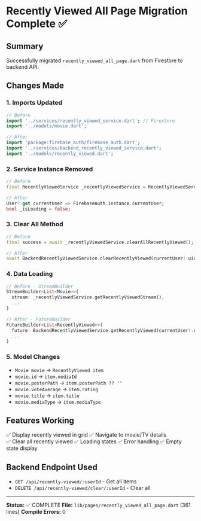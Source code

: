 # Recently Viewed All Page Migration Complete ✅

## Summary
Successfully migrated `recently_viewed_all_page.dart` from Firestore to backend API.

## Changes Made

### 1. Imports Updated
```dart
// Before
import '../services/recently_viewed_service.dart'; // Firestore
import '../models/movie.dart';

// After  
import 'package:firebase_auth/firebase_auth.dart';
import '../services/backend_recently_viewed_service.dart';
import '../models/recently_viewed.dart';
```

### 2. Service Instance Removed
```dart
// Before
final RecentlyViewedService _recentlyViewedService = RecentlyViewedService();

// After
User? get currentUser => FirebaseAuth.instance.currentUser;
bool _isLoading = false;
```

### 3. Clear All Method
```dart
// Before
final success = await _recentlyViewedService.clearAllRecentlyViewed();

// After
await BackendRecentlyViewedService.clearRecentlyViewed(currentUser!.uid);
```

### 4. Data Loading
```dart
// Before - StreamBuilder
StreamBuilder<List<Movie>>(
  stream: _recentlyViewedService.getRecentlyViewedStream(),
  ...
)

// After - FutureBuilder
FutureBuilder<List<RecentlyViewed>>(
  future: BackendRecentlyViewedService.getRecentlyViewed(currentUser!.uid),
  ...
)
```

### 5. Model Changes
- `Movie movie` → `RecentlyViewed item`
- `movie.id` → `item.mediaId`
- `movie.posterPath` → `item.posterPath ?? ''`
- `movie.voteAverage` → `item.rating`
- `movie.title` → `item.title`
- `movie.mediaType` → `item.mediaType`

## Features Working

✅ Display recently viewed in grid
✅ Navigate to movie/TV details  
✅ Clear all recently viewed
✅ Loading states
✅ Error handling
✅ Empty state display

## Backend Endpoint Used

- `GET /api/recently-viewed/:userId` - Get all items
- `DELETE /api/recently-viewed/clear/:userId` - Clear all

---

**Status:** ✅ COMPLETE
**File:** `lib/pages/recently_viewed_all_page.dart` (361 lines)
**Compile Errors:** 0
